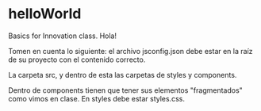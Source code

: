 # helloWorld
 Basics for Innovation class.
Hola!

Tomen en cuenta lo siguiente: el archivo jsconfig.json debe estar en la raíz de su proyecto con el contenido correcto.

La carpeta src, y dentro de esta las carpetas de styles y components.

Dentro de components tienen que tener sus elementos "fragmentados" como vimos en clase. En styles debe estar styles.css.
